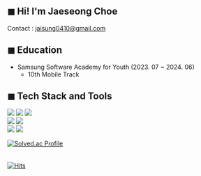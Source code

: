 ## ◼ Hi! I'm Jaeseong Choe
Contact : jaisung0410@gmail.com

## ◼ Education
- Samsung Software Academy for Youth (2023. 07 ~ 2024. 06)
  - 10th Mobile Track

## ◼ Tech Stack and Tools
<div>
  <img src="https://img.shields.io/badge/Java-007396?style=flat&logo=java&logoColor=white"> 
  <img src="https://img.shields.io/badge/Spring%20Boot-6DB33F?style=plastic-square&logo=Spring%20Boot&logoColor=white">
  <img src="https://img.shields.io/badge/MySQL-4479A1?style=plastic-square&logo=MySQL&logoColor=white"> 
  <br>
  <img src="https://img.shields.io/badge/Kotlin-7F52FF?style=flat&logo=kotlin&logoColor=white"> 
  <img src="https://img.shields.io/badge/Android-3DDC84?style=flat&logo=android&logoColor=white"> 
  <br>
  <img src="https://img.shields.io/badge/Amazon%20AWS-232F3E?style=plastic-square&logo=Amazon%20AWS&logoColor=white"/> <img src="https://img.shields.io/badge/Docker-2496ED?style=plastic-square&logo=Docker&logoColor=white"/>
</div>

[![Solved.ac Profile](http://mazassumnida.wtf/api/v2/generate_badge?boj=jaisung0410)](https://solved.ac/jaisung0410/)
<br>
<br>
<br>
[![Hits](https://hits.seeyoufarm.com/api/count/incr/badge.svg?url=https%3A%2F%2Fgithub.com%2Fchoe-jaeseong&count_bg=%2379C83D&title_bg=%23555555&icon=&icon_color=%23E7E7E7&title=hits&edge_flat=false)](https://hits.seeyoufarm.com)

<!--

💁‍♂️ [**Portfolio**](https://sweltering-enthusiasm-d6a.notion.site/cc5a5bf472bd40e99bc659de25e72d35)
📝 [**Blog**](https://hanyeop.tistory.com/)

**choe-jaeseong/choe-jaeseong** is a ✨ _special_ ✨ repository because its `README.md` (this file) appears on your GitHub profile.

Here are some ideas to get you started:

- 🔭 I’m currently working on ...
- 🌱 I’m currently learning ...
- 👯 I’m looking to collaborate on ...
- 🤔 I’m looking for help with ...
- 💬 Ask me about ...
- 📫 How to reach me: ...
- 😄 Pronouns: ...
- ⚡ Fun fact: ...
-->


